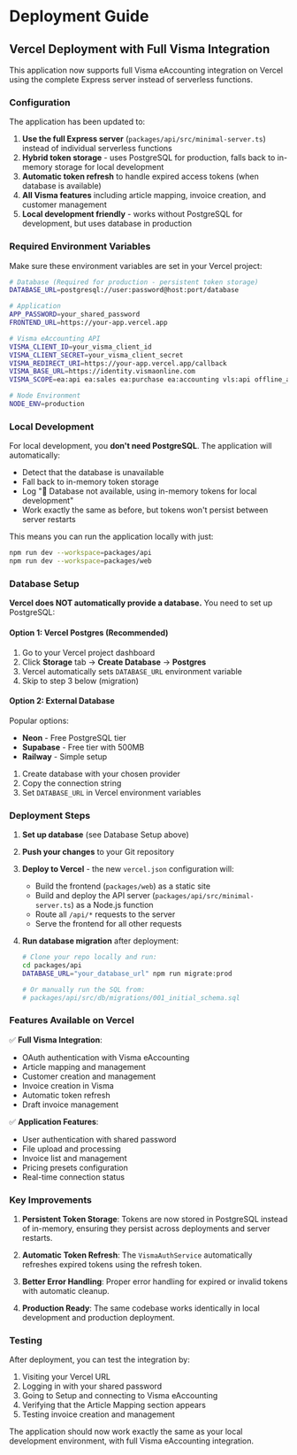 # Deployment Guide

## Vercel Deployment with Full Visma Integration

This application now supports full Visma eAccounting integration on Vercel using the complete Express server instead of serverless functions.

### Configuration

The application has been updated to:

1. **Use the full Express server** (`packages/api/src/minimal-server.ts`) instead of individual serverless functions
2. **Hybrid token storage** - uses PostgreSQL for production, falls back to in-memory storage for local development
3. **Automatic token refresh** to handle expired access tokens (when database is available)
4. **All Visma features** including article mapping, invoice creation, and customer management
5. **Local development friendly** - works without PostgreSQL for development, but uses database in production

### Required Environment Variables

Make sure these environment variables are set in your Vercel project:

```bash
# Database (Required for production - persistent token storage)
DATABASE_URL=postgresql://user:password@host:port/database

# Application
APP_PASSWORD=your_shared_password
FRONTEND_URL=https://your-app.vercel.app

# Visma eAccounting API
VISMA_CLIENT_ID=your_visma_client_id
VISMA_CLIENT_SECRET=your_visma_client_secret
VISMA_REDIRECT_URI=https://your-app.vercel.app/callback
VISMA_BASE_URL=https://identity.vismaonline.com
VISMA_SCOPE=ea:api ea:sales ea:purchase ea:accounting vls:api offline_access

# Node Environment
NODE_ENV=production
```

### Local Development

For local development, you **don't need PostgreSQL**. The application will automatically:
- Detect that the database is unavailable
- Fall back to in-memory token storage
- Log "📝 Database not available, using in-memory tokens for local development"
- Work exactly the same as before, but tokens won't persist between server restarts

This means you can run the application locally with just:
```bash
npm run dev --workspace=packages/api
npm run dev --workspace=packages/web
```

### Database Setup

**Vercel does NOT automatically provide a database.** You need to set up PostgreSQL:

#### **Option 1: Vercel Postgres (Recommended)**
1. Go to your Vercel project dashboard
2. Click **Storage** tab → **Create Database** → **Postgres**
3. Vercel automatically sets `DATABASE_URL` environment variable
4. Skip to step 3 below (migration)

#### **Option 2: External Database**
Popular options:
- **Neon** - Free PostgreSQL tier
- **Supabase** - Free tier with 500MB  
- **Railway** - Simple setup

1. Create database with your chosen provider
2. Copy the connection string
3. Set `DATABASE_URL` in Vercel environment variables

### Deployment Steps

1. **Set up database** (see Database Setup above)

2. **Push your changes** to your Git repository

3. **Deploy to Vercel** - the new `vercel.json` configuration will:
   - Build the frontend (`packages/web`) as a static site
   - Build and deploy the API server (`packages/api/src/minimal-server.ts`) as a Node.js function
   - Route all `/api/*` requests to the server
   - Serve the frontend for all other requests

4. **Run database migration** after deployment:
   ```bash
   # Clone your repo locally and run:
   cd packages/api
   DATABASE_URL="your_database_url" npm run migrate:prod
   
   # Or manually run the SQL from:
   # packages/api/src/db/migrations/001_initial_schema.sql
   ```

### Features Available on Vercel

✅ **Full Visma Integration**:
- OAuth authentication with Visma eAccounting
- Article mapping and management
- Customer creation and management
- Invoice creation in Visma
- Automatic token refresh
- Draft invoice management

✅ **Application Features**:
- User authentication with shared password
- File upload and processing
- Invoice list and management
- Pricing presets configuration
- Real-time connection status

### Key Improvements

1. **Persistent Token Storage**: Tokens are now stored in PostgreSQL instead of in-memory, ensuring they persist across deployments and server restarts.

2. **Automatic Token Refresh**: The `VismaAuthService` automatically refreshes expired tokens using the refresh token.

3. **Better Error Handling**: Proper error handling for expired or invalid tokens with automatic cleanup.

4. **Production Ready**: The same codebase works identically in local development and production deployment.

### Testing

After deployment, you can test the integration by:

1. Visiting your Vercel URL
2. Logging in with your shared password
3. Going to Setup and connecting to Visma eAccounting
4. Verifying that the Article Mapping section appears
5. Testing invoice creation and management

The application should now work exactly the same as your local development environment, with full Visma eAccounting integration.
